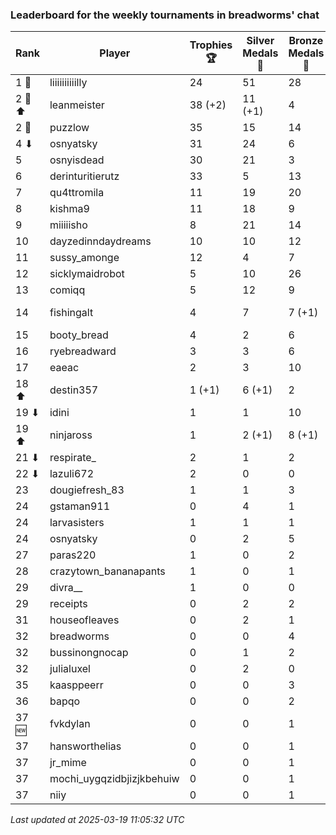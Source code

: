 ### Leaderboard for the weekly tournaments in breadworms' chat
| Rank | Player | Trophies 🏆 | Silver Medals 🥈 | Bronze Medals 🥉 | Points |
|------|--------|-------------|------------------|------------------|--------|
| 1 🥇 | liiiiiiiiiilly | 24 | 51 | 28 | 137.0 |
| 2 🥈 ⬆| leanmeister | 38 (+2) | 11 (+1) | 4 | 127.0 (+7.0) |
| 2 🥈 | puzzlow | 35 | 15 | 14 | 127.0 |
| 4 ⬇| osnyatsky | 31 | 24 | 6 | 120.0 |
| 5 | osnyisdead | 30 | 21 | 3 | 112.5 |
| 6 | derinturitierutz | 33 | 5 | 13 | 110.5 |
| 7 | qu4ttromila | 11 | 19 | 20 | 62.0 |
| 8 | kishma9 | 11 | 18 | 9 | 55.5 |
| 9 | miiiiisho | 8 | 21 | 14 | 52.0 |
| 10 | dayzedinndaydreams | 10 | 10 | 12 | 46.0 |
| 11 | sussy_amonge | 12 | 4 | 7 | 43.5 |
| 12 | sicklymaidrobot | 5 | 10 | 26 | 38.0 |
| 13 | comiqq | 5 | 12 | 9 | 31.5 |
| 14 | fishingalt | 4 | 7 | 7 (+1) | 22.5 (+0.5) |
| 15 | booty_bread | 4 | 2 | 6 | 17.0 |
| 16 | ryebreadward | 3 | 3 | 6 | 15.0 |
| 17 | eaeac | 2 | 3 | 10 | 14.0 |
| 18 ⬆| destin357 | 1 (+1) | 6 (+1) | 2 | 10.0 (+4.0) |
| 19 ⬇| idini | 1 | 1 | 10 | 9.0 |
| 19 ⬆| ninjaross | 1 | 2 (+1) | 8 (+1) | 9.0 (+1.5) |
| 21 ⬇| respirate_ | 2 | 1 | 2 | 8.0 |
| 22 ⬇| lazuli672 | 2 | 0 | 0 | 6.0 |
| 23 | dougiefresh_83 | 1 | 1 | 3 | 5.5 |
| 24 | gstaman911 | 0 | 4 | 1 | 4.5 |
| 24 | larvasisters | 1 | 1 | 1 | 4.5 |
| 24 | osnyatsky | 0 | 2 | 5 | 4.5 |
| 27 | paras220 | 1 | 0 | 2 | 4.0 |
| 28 | crazytown_bananapants | 1 | 0 | 1 | 3.5 |
| 29 | divra__ | 1 | 0 | 0 | 3.0 |
| 29 | receipts | 0 | 2 | 2 | 3.0 |
| 31 | houseofleaves | 0 | 2 | 1 | 2.5 |
| 32 | breadworms | 0 | 0 | 4 | 2.0 |
| 32 | bussinongnocap | 0 | 1 | 2 | 2.0 |
| 32 | julialuxel | 0 | 2 | 0 | 2.0 |
| 35 | kaasppeerr | 0 | 0 | 3 | 1.5 |
| 36 | bapqo | 0 | 0 | 2 | 1.0 |
| 37 🆕| fvkdylan | 0 | 0 | 1 | 0.5 |
| 37 | hansworthelias | 0 | 0 | 1 | 0.5 |
| 37 | jr_mime | 0 | 0 | 1 | 0.5 |
| 37 | mochi_uygqzidbjizjkbehuiw | 0 | 0 | 1 | 0.5 |
| 37 | niiy | 0 | 0 | 1 | 0.5 |

_Last updated at 2025-03-19 11:05:32 UTC_